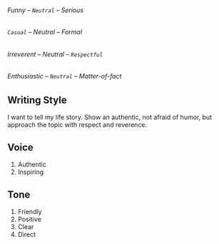 ###### Funny – `Neutral` – Serious
###### `Casual` – Neutral – Formal
###### Irreverent – Neutral – `Respectful`
###### Enthusiastic – `Neutral` – Matter-of-fact

## Writing Style

I want to tell my life story. 
Show an authentic, not afraid of humor, 
but approach the topic with respect and reverence.

## Voice

1. Authentic
2. Inspiring

## Tone

1. Friendly
2. Positive
3. Clear
4. Direct
